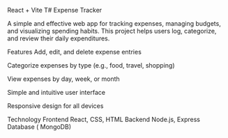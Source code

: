 React + Vite
T# Expense Tracker


A simple and effective web app for tracking expenses, managing budgets, and visualizing spending habits. This project helps users log, categorize, and review their daily expenditures.


Features
Add, edit, and delete expense entries

Categorize expenses by type (e.g., food, travel, shopping)

View expenses by day, week, or month

Simple and intuitive user interface

Responsive design for all devices


Technology
Frontend	React, CSS, HTML
Backend	Node.js, Express
Database	( MongoDB)

